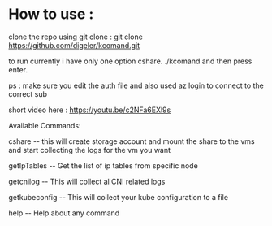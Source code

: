 # How to use :
clone the repo using git clone : git clone https://github.com/digeler/kcomand.git

to run currently i have only one option cshare.
./kcomand and then press enter.

ps : make sure you edit the auth file and also used az login to connect to the correct sub

short video here : https://youtu.be/c2NFa6EXl9s

Available Commands:

  cshare -- this will create storage account and mount the share to the vms and start collecting the logs for the vm you want
    
  getIpTables --  Get the list of ip tables from specific node
  
  getcnilog --    This will collect al CNI related logs
  
  getkubeconfig -- This will collect your kube configuration to a file
  
  help    --     Help about any command

